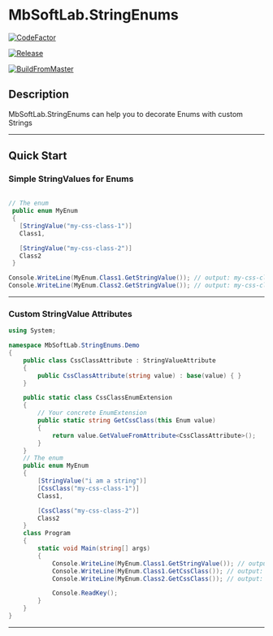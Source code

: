 ﻿# MbSoftLab.StringEnums

[![CodeFactor](https://www.codefactor.io/repository/github/mbsoftlab/mbsoftlab.stringenums/badge)](https://www.codefactor.io/repository/github/mbsoftlab/mbsoftlab.stringenums)

[![Release](https://github.com/mbsoftlab/MbSoftLab.StringEnums/actions/workflows/Release.yml/badge.svg?branch=master)](https://github.com/mbsoftlab/MbSoftLab.StringEnums/actions/workflows/Release.yml)

[![BuildFromMaster](https://github.com/mbsoftlab/MbSoftLab.StringEnums/actions/workflows/BuildFromMaster.yml/badge.svg?branch=master)](https://github.com/mbsoftlab/MbSoftLab.StringEnums/actions/workflows/BuildFromMaster.yml)

## Description 

MbSoftLab.StringEnums can help you to decorate Enums with custom Strings

---


## Quick Start

### **Simple StringValues for Enums**
```csharp
 
// The enum 
 public enum MyEnum
 { 
   [StringValue("my-css-class-1")]
   Class1,

   [StringValue("my-css-class-2")]
   Class2
 }

Console.WriteLine(MyEnum.Class1.GetStringValue()); // output: my-css-class-1
Console.WriteLine(MyEnum.Class2.GetStringValue()); // output: my-css-class-2

```

---

### **Custom StringValue Attributes**
 
```csharp
using System;

namespace MbSoftLab.StringEnums.Demo
{
    public class CssClassAttribute : StringValueAttribute
    {
        public CssClassAttribute(string value) : base(value) { }
    }

    public static class CssClassEnumExtension
    {
        // Your concrete EnumExtension
        public static string GetCssClass(this Enum value)
        {
            return value.GetValueFromAttribute<CssClassAttribute>();
        }
    }
    // The enum 
    public enum MyEnum
    {
        [StringValue("i am a string")]
        [CssClass("my-css-class-1")]
        Class1,

        [CssClass("my-css-class-2")]
        Class2
    }
    class Program
    {
        static void Main(string[] args)
        {
            Console.WriteLine(MyEnum.Class1.GetStringValue()); // output: i am a string
            Console.WriteLine(MyEnum.Class1.GetCssClass()); // output: my-css-class-1
            Console.WriteLine(MyEnum.Class2.GetCssClass()); // output: my-css-class-2

            Console.ReadKey();
        }
    }
}


```

---
